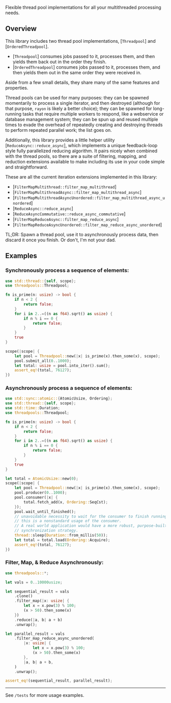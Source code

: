 Flexible thread pool implementations for all your multithreaded processing needs.

## Overview

This library includes two thread pool implementations, [`Threadpool`] and [`OrderedThreadpool`].

* [`Threadpool`] consumes jobs passed to it, processes them, and then yields them back out in the order they finish.
* [`OrderedThreadpool`] consumes jobs passed to it, processes them, and then yields them out in the same order they were received in.

Aside from a few small details, they share many of the same features and properties.

Thread pools can be used for many purposes: they can be spawned momentarily to process a single iterator, and then destroyed (although for that purpose, `rayon` is likely a better choice); they can be spawned for long-running tasks that require multiple workers to respond, like a webservice or database management system; they can be spun up and reused multiple times to evade the overhead of repeatedly creating and destroying threads to perform repeated parallel work; the list goes on.

Additionally, this library provides a little helper utility [`ReduceAsync::reduce_async`], which implements a unique feedback-loop style fully parallelized reducing algorithm. It pairs nicely when combined with the thread pools, so there are a suite of filtering, mapping, and reduction extensions available to make including its use in your code simple and straightforward. 

These are all the current iteration extensions implemented in this library:

 * [`FilterMapMultithread::filter_map_multithread`]
 * [`FilterMapMultithreadAsync::filter_map_multithread_async`]
 * [`FilterMapMultithreadAsyncUnordered::filter_map_multithread_async_unordered`]
 * [`ReduceAsync::reduce_async`]
 * [`ReduceAsyncCommutative::reduce_async_commutative`]
 * [`FilterMapReduceAsync::filter_map_reduce_async`]
 * [`FilterMapReduceAsyncUnordered::filter_map_reduce_async_unordered`]

TL;DR: Spawn a thread pool, use it to asynchronously process data, then discard it once you finish. Or don't, I'm not your dad.

## Examples

### Synchronously process a sequence of elements:

```rust
use std::thread::{self, scope};
use threadpools::Threadpool;

fn is_prime(n: usize) -> bool {
    if n < 2 {
        return false;
    }
    for i in 2..=((n as f64).sqrt() as usize) {
        if n % i == 0 {
            return false;
        }
    }
    true
}

scope(|scope| {
    let pool = Threadpool::new(|x| is_prime(x).then_some(x), scope);
    pool.submit_all(0..1000);
    let total: usize = pool.into_iter().sum();
    assert_eq!(total, 76127);
})
```

### Asynchronously process a sequence of elements:

```rust
use std::sync::atomic::{AtomicUsize, Ordering};
use std::thread::{self, scope};
use std::time::Duration;
use threadpools::Threadpool;

fn is_prime(n: usize) -> bool {
    if n < 2 {
        return false;
    }
    for i in 2..=((n as f64).sqrt() as usize) {
        if n % i == 0 {
            return false;
        }
    }
    true
}

let total = AtomicUsize::new(0);
scope(|scope| {
    let pool = Threadpool::new(|x| is_prime(x).then_some(x), scope);
    pool.producer(0..1000);
    pool.consumer(|x| {
        total.fetch_add(x, Ordering::SeqCst);
    });
    pool.wait_until_finished();
    // unavoidable necessity to wait for the consumer to finish running;
    // this is a nonstandard usage of the consumer.
    // A real world application would have a more robust, purpose-built
    // synchronization strategy.
    thread::sleep(Duration::from_millis(50));
    let total = total.load(Ordering::Acquire);
    assert_eq!(total, 76127);
})
```

### Filter, Map, & Reduce Asynchronously:

```rust
use threadpools::*;

let vals = 0..10000usize;

let sequential_result = vals
    .clone()
    .filter_map(|x: usize| {
        let x = x.pow(3) % 100;
        (x > 50).then_some(x)
    })
    .reduce(|a, b| a + b)
    .unwrap();

let parallel_result = vals
    .filter_map_reduce_async_unordered(
        |x: usize| {
            let x = x.pow(3) % 100;
            (x > 50).then_some(x)
        },
        |a, b| a + b,
    )
    .unwrap();

assert_eq!(sequential_result, parallel_result);
```

---

See `/tests` for more usage examples.